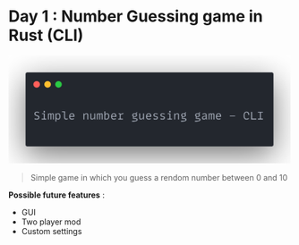 # Day 1 : Number Guessing game in Rust (CLI)

![cover](number-guessing/gg.png)

> Simple game in which you guess a rendom number between 0 and 10

<b>Possible future features</b> :
- GUI
- Two player mod
- Custom settings
